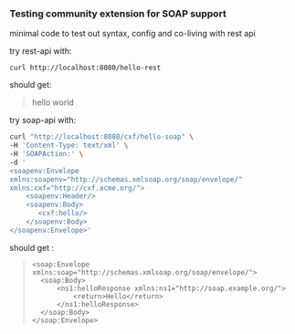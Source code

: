 ### Testing community extension for SOAP support

minimal code to test out syntax, config and co-living with rest api

try rest-api with: 
```
curl http://localhost:8080/hello-rest
```
should get:
> hello world

try soap-api with:
```bash
curl "http://localhost:8080/cxf/hello-soap" \
-H 'Content-Type: text/xml' \
-H 'SOAPAction:' \
-d '
<soapenv:Envelope 
xmlns:soapenv="http://schemas.xmlsoap.org/soap/envelope/"
xmlns:cxf="http://cxf.acme.org/">
    <soapenv:Header/>
    <soapenv:Body>
       <cxf:hello/>
    </soapenv:Body>
</soapenv:Envelope>'
```
should get :
> ```
> <soap:Envelope 
> xmlns:soap="http://schemas.xmlsoap.org/soap/envelope/">
>   <soap:Body>
>       <ns1:helloResponse xmlns:ns1="http://soap.example.org/">
>           <return>Hello</return>
>       </ns1:helloResponse>
>   </soap:Body>
> </soap:Envelope>
> ```